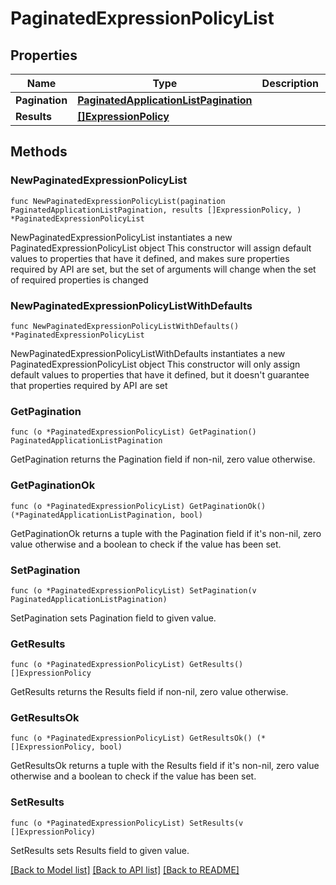 # PaginatedExpressionPolicyList

## Properties

Name | Type | Description | Notes
------------ | ------------- | ------------- | -------------
**Pagination** | [**PaginatedApplicationListPagination**](PaginatedApplicationListPagination.md) |  | 
**Results** | [**[]ExpressionPolicy**](ExpressionPolicy.md) |  | 

## Methods

### NewPaginatedExpressionPolicyList

`func NewPaginatedExpressionPolicyList(pagination PaginatedApplicationListPagination, results []ExpressionPolicy, ) *PaginatedExpressionPolicyList`

NewPaginatedExpressionPolicyList instantiates a new PaginatedExpressionPolicyList object
This constructor will assign default values to properties that have it defined,
and makes sure properties required by API are set, but the set of arguments
will change when the set of required properties is changed

### NewPaginatedExpressionPolicyListWithDefaults

`func NewPaginatedExpressionPolicyListWithDefaults() *PaginatedExpressionPolicyList`

NewPaginatedExpressionPolicyListWithDefaults instantiates a new PaginatedExpressionPolicyList object
This constructor will only assign default values to properties that have it defined,
but it doesn't guarantee that properties required by API are set

### GetPagination

`func (o *PaginatedExpressionPolicyList) GetPagination() PaginatedApplicationListPagination`

GetPagination returns the Pagination field if non-nil, zero value otherwise.

### GetPaginationOk

`func (o *PaginatedExpressionPolicyList) GetPaginationOk() (*PaginatedApplicationListPagination, bool)`

GetPaginationOk returns a tuple with the Pagination field if it's non-nil, zero value otherwise
and a boolean to check if the value has been set.

### SetPagination

`func (o *PaginatedExpressionPolicyList) SetPagination(v PaginatedApplicationListPagination)`

SetPagination sets Pagination field to given value.


### GetResults

`func (o *PaginatedExpressionPolicyList) GetResults() []ExpressionPolicy`

GetResults returns the Results field if non-nil, zero value otherwise.

### GetResultsOk

`func (o *PaginatedExpressionPolicyList) GetResultsOk() (*[]ExpressionPolicy, bool)`

GetResultsOk returns a tuple with the Results field if it's non-nil, zero value otherwise
and a boolean to check if the value has been set.

### SetResults

`func (o *PaginatedExpressionPolicyList) SetResults(v []ExpressionPolicy)`

SetResults sets Results field to given value.



[[Back to Model list]](../README.md#documentation-for-models) [[Back to API list]](../README.md#documentation-for-api-endpoints) [[Back to README]](../README.md)


